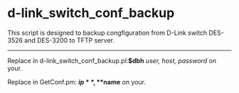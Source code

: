 # d-link_switch_conf_backup

This script is designed to backup congfiguration from D-Link switch DES-3526 and DES-3200 to TFTP server.

*********************************************************************************************************

Replace in d-link_switch_conf_backup.pl:**$dbh** _user, host, password_ on your.

Replace in GetConf.pm: **$ip**,**$name** on your.
